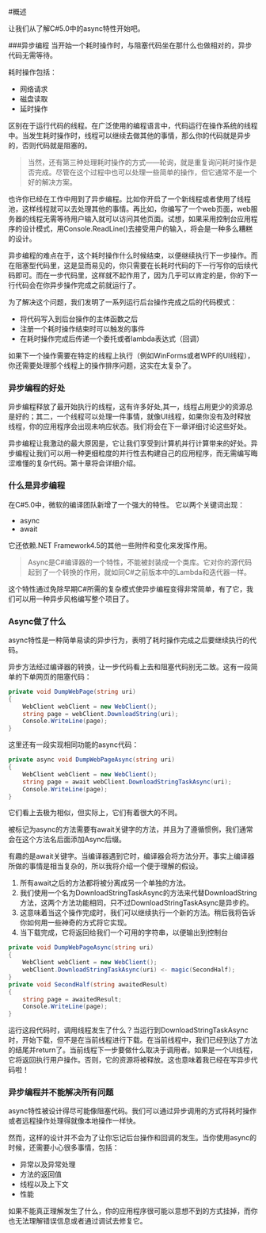 #概述

让我们从了解C#5.0中的async特性开始吧。

###异步编程
当开始一个耗时操作时，与阻塞代码坐在那什么也做相对的，异步代码无需等待。

耗时操作包括：
+ 网络请求
+ 磁盘读取
+ 延时操作

区别在于运行代码的线程。在广泛使用的编程语言中，代码运行在操作系统的线程中。当发生耗时操作时，线程可以继续去做其他的事情，那么你的代码就是异步的，否则代码就是阻塞的。

> 当然，还有第三种处理耗时操作的方式——轮询，就是重复询问耗时操作是否完成。尽管在这个过程中也可以处理一些简单的操作，但它通常不是一个好的解决方案。

也许你已经在工作中用到了异步编程。比如你开启了一个新线程或者使用了线程池，这样线程就可以去处理其他的事情。再比如，你编写了一个web页面，web服务器的线程无需等待用户输入就可以访问其他页面。试想，如果采用控制台应用程序的设计模式，用Console.ReadLine()去接受用户的输入，将会是一种多么糟糕的设计。

异步编程的难点在于，这个耗时操作什么时候结束，以便继续执行下一步操作。而在阻塞型代码里，这是显而易见的，你只需要在长耗时代码的下一行写你的后续代码即可。而在一步代码里，这样就不起作用了，因为几乎可以肯定的是，你的下一行代码会在你异步操作完成之前就运行了。

为了解决这个问题，我们发明了一系列运行后台操作完成之后的代码模式：
+ 将代码写入到后台操作的主体函数之后
+ 注册一个耗时操作结束时可以触发的事件
+ 在耗时操作完成后传递一个委托或者lambda表达式（回调）

如果下一个操作需要在特定的线程上执行（例如WinForms或者WPF的UI线程），你还需要处理那个线程上的操作排序问题，这实在太复杂了。

### 异步编程的好处
异步编程释放了最开始执行的线程，这有许多好处,其一，线程占用更少的资源总是好的；其二，一个线程可以处理一件事情，就像UI线程，如果你没有及时释放线程，你的应用程序会出现未响应状态。我们将会在下一章详细讨论这些好处。

异步编程让我激动的最大原因是，它让我们享受到计算机并行计算带来的好处。异步编程让我们可以用一种更细粒度的并行性去构建自己的应用程序，而无需编写晦涩难懂的复杂代码。第十章将会详细介绍。

### 什么是异步编程
在C#5.0中，微软的编译团队新增了一个强大的特性。
它以两个关键词出现：
+ async
+ await

它还依赖.NET Framework4.5的其他一些附件和变化来发挥作用。

> Async是C#编译器的一个特性，不能被封装成一个类库。它对你的源代码起到了一个转换的作用，就如同C#之前版本中的Lambda和迭代器一样。

这个特性通过免除早期C#所需的复杂模式使异步编程变得非常简单，有了它，我们可以用一种异步风格编写整个项目了。

### Async做了什么
async特性是一种简单易读的异步行为，表明了耗时操作完成之后要继续执行的代码。

异步方法经过编译器的转换，让一步代码看上去和阻塞代码别无二致。这有一段简单的下单网页的阻塞代码：
```C#
private void DumpWebPage(string uri)
{
    WebClient webClient = new WebClient();
    string page = webClient.DownloadString(uri);
    Console.WriteLine(page);
} 
```
这里还有一段实现相同功能的async代码：
```C#
private async void DumpWebPageAsync(string uri)
{
    WebClient webClient = new WebClient();
    string page = await webClient.DownloadStringTaskAsync(uri);
    Console.WriteLine(page);
}
```
它们看上去极为相似，但实际上，它们有着很大的不同。

被标记为async的方法需要有await关键字的方法，并且为了遵循惯例，我们通常会在这个方法名后面添加Async后缀。

有趣的是await关键字。当编译器遇到它时，编译器会将方法分开。事实上编译器所做的事情是相当复杂的，所以我将介绍一个便于理解的假设。

1. 所有await之后的方法都将被分离成另一个单独的方法。
2. 我们使用一个名为DownloadStringTaskAsync的方法来代替DownloadString方法，这两个方法功能相同，只不过DownloadStringTaskAsync是异步的。
3. 这意味着当这个操作完成时，我们可以继续执行一个新的方法。稍后我将告诉你如何用一些神奇的方式将它实现。
4. 当下载完成，它将返回给我们一个可用的字符串，以便输出到控制台

```C#
private void DumpWebPageAsync(string uri)
{
    WebClient webClient = new WebClient();
    webClient.DownloadStringTaskAsync(uri) <- magic(SecondHalf);
}
private void SecondHalf(string awaitedResult)
{
    string page = awaitedResult;
    Console.WriteLine(page);
} 
```
运行这段代码时，调用线程发生了什么？当运行到DownloadStringTaskAsync时，开始下载，但不是在当前线程进行下载。在当前线程中，我们已经到达了方法的结尾并return了。当前线程下一步要做什么取决于调用者。如果是一个UI线程，它将返回执行用户操作。否则，它的资源将被释放。这也意味着我已经在写异步代码啦！

### 异步编程并不能解决所有问题

async特性被设计得尽可能像阻塞代码。我们可以通过异步调用的方式将耗时操作或者远程操作处理得就像本地操作一样快。

然而，这样的设计并不会为了让你忘记后台操作和回调的发生。当你使用async的时候，还需要小心很多事情，包括：
+ 异常以及异常处理
+ 方法的返回值
+ 线程以及上下文
+ 性能

如果不能真正理解发生了什么，你的应用程序很可能以意想不到的方式挂掉，而你也无法理解错误信息或者通过调试去修复它。